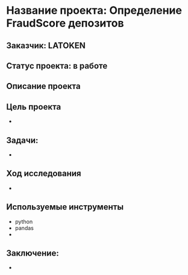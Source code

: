 # Название проекта: Определение FraudScore депозитов
## Заказчик: LATOKEN
## Статус проекта: в работе
## Описание проекта

## Цель проекта
- 
## Задачи:
- 
## Ход исследования
- 
## Используемые инструменты
- python
- pandas
- 
## Заключение:
-
